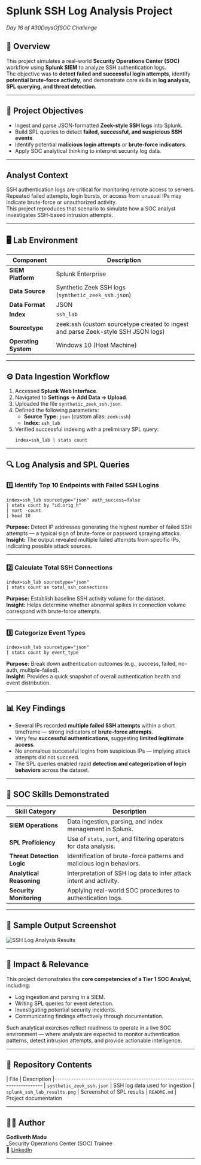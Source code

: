 # Splunk SSH Log Analysis Project
*Day 18 of #30DaysOfSOC Challenge*

## 📘 Overview
This project simulates a real-world **Security Operations Center (SOC)** workflow using **Splunk SIEM** to analyze SSH authentication logs.  
The objective was to **detect failed and successful login attempts**, identify **potential brute-force activity**, and demonstrate core skills in **log analysis, SPL querying, and threat detection**.

---

## 🎯 Project Objectives
- Ingest and parse JSON-formatted **Zeek-style SSH logs** into Splunk.  
- Build SPL queries to detect **failed, successful, and suspicious SSH events**.  
- Identify potential **malicious login attempts** or **brute-force indicators**.  
- Apply SOC analytical thinking to interpret security log data.

---

## Analyst Context
SSH authentication logs are critical for  monitoring remote access to servers.  
Repeated failed attempts, login bursts, or access from unusual IPs may indicate brute-force or unauthorized activity.  
This project reproduces that scenario to simulate how a SOC analyst investigates SSH-based intrusion attempts.

---

## 🖥️ Lab Environment

| Component            | Description 
|----------------------|-----------------------------------------------------------------------------------
| **SIEM Platform**    | Splunk Enterprise 
| **Data Source**      | Synthetic Zeek SSH logs (`synthetic_zeek_ssh.json`) 
| **Data Format**      | JSON 
| **Index**            | `ssh_lab` 
| **Sourcetype**       | zeek:ssh (custom sourcetype created to ingest and parse Zeek-style SSH JSON logs) 
| **Operating System** | Windows 10 (Host Machine) 

---

## ⚙️ Data Ingestion Workflow
1. Accessed **Splunk Web Interface**.  
2. Navigated to **Settings → Add Data → Upload**.  
3. Uploaded the file `synthetic_zeek_ssh.json`.  
4. Defined the following parameters:
   - **Source Type:** `json` (custom alias: `zeek:ssh`)
   - **Index:** `ssh_lab`
5. Verified successful indexing with a preliminary SPL query:
   ```spl
   index=ssh_lab | stats count
   ```

---

## 🔍 Log Analysis and SPL Queries

### 1️⃣ Identify Top 10 Endpoints with Failed SSH Logins
```spl
index=ssh_lab sourcetype="json" auth_success=false
| stats count by "id.orig_h"
| sort -count
| head 10
```
**Purpose:** Detect IP addresses generating the highest number of failed SSH attempts — a typical sign of brute-force or password spraying attacks.  
**Insight:** The output revealed multiple failed attempts from specific IPs, indicating possible attack sources.

---

### 2️⃣ Calculate Total SSH Connections
```spl
index=ssh_lab sourcetype="json"
| stats count as total_ssh_connections
```
**Purpose:** Establish baseline SSH activity volume for the dataset.  
**Insight:** Helps determine whether abnormal spikes in connection volume correspond with brute-force attempts.

---

### 3️⃣ Categorize Event Types
```spl
index=ssh_lab sourcetype="json"
| stats count by event_type
```
**Purpose:** Break down authentication outcomes (e.g., success, failed, no-auth, multiple-failed).  
**Insight:** Provides a quick snapshot of overall authentication health and event distribution.

---

## 📊 Key Findings
- Several IPs recorded **multiple failed SSH attempts** within a short timeframe — strong indicators of **brute-force attempts**.  
- Very few **successful authentications**, suggesting **limited legitimate access**.  
- No anomalous successful logins from suspicious IPs — implying attack attempts did not succeed.  
- The SPL queries enabled rapid **detection and categorization of login behaviors** across the dataset.

---

## 🧩 SOC Skills Demonstrated
| Skill Category               | Description 
|------------------------------|----------------------------------------------------------------------
| **SIEM Operations**          | Data ingestion, parsing, and index management in Splunk. 
| **SPL Proficiency**          | Use of `stats`, `sort`, and filtering operators for data analysis. 
| **Threat Detection Logic**   | Identification of brute-force patterns and malicious login behaviors. 
| **Analytical Reasoning**     | Interpretation of SSH log data to infer attack intent and activity. 
| **Security Monitoring**      | Applying real-world SOC procedures to authentication logs. 

---

## 🧾 Sample Output Screenshot

![SSH Log Analysis Results](splunk_ssh_lab_results.png)

---

## 🚀 Impact & Relevance
This project demonstrates the **core competencies of a Tier 1 SOC Analyst**, including:
- Log ingestion and parsing in a SIEM.  
- Writing SPL queries for event detection.  
- Investigating potential security incidents.  
- Communicating findings effectively through documentation.

Such analytical exercises reflect readiness to operate in a live SOC environment — where analysts are expected to monitor authentication patterns, detect intrusion attempts, and provide actionable intelligence.

---

## 📁 Repository Contents
| File                         | Description 
|-------------------------------------------------------------------------
| `synthetic_zeek_ssh.json`    | SSH log data used for ingestion
| `splunk_ssh_lab_results.png` | Screenshot of SPL results 
| `README.md`                  | Project documentation

---

## 👨‍💻 Author
**Godliveth Madu**  
_Security Operations Center (SOC) Trainee  
🔗 [LinkedIn](https://www.linkedin.com/in/godlivethmadu)  


---
